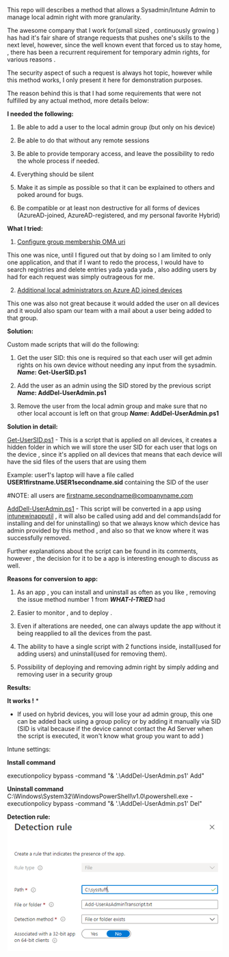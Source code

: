 This repo will describes a method that allows a Sysadmin/Intune Admin to manage local admin right with more granularity.

  
The awesome company that I work for(small sized , continuously growing ) has had it's fair share of strange requests that pushes one's skills to the next level, however, since the well known event that forced us to stay home, , there has been a recurrent requirement for temporary admin rights, for various reasons .

The security aspect of such a request is always hot topic, however while this method works, I only present it here for demonstration purposes.

The reason behind this is that I had some requirements that were not fulfilled by any actual method, more details below:  

**I needed the following:**

1.  Be able to add a user to the local admin group (but only on his device)
    
2.  Be able to do that without any remote sessions
    
3.  Be able to provide temporary access, and leave the possibility to redo the whole process if needed.
    
4.  Everything should be silent
    
5.  Make it as simple as possible so that it can be explained to others and poked around for bugs.
    
6.  Be compatible or at least non destructive for all forms of devices (AzureAD-joined, AzureAD-registered, and my personal favorite Hybrid)
    

  

**What I tried:**

1.  [Configure group membership OMA uri](https://www.inthecloud247.com/manage-the-local-administrators-group-with-microsoft-intune-azure-ad-joined-windows-10-devices/)
    

This one was nice, until I figured out that by doing so I am limited to only one application, and that if I want to redo the process, I would have to search registries and delete entries yada yada yada , also adding users by had for each request was simply outrageous for me.

2.  [Additional local administrators on Azure AD joined devices](https://docs.microsoft.com/en-us/azure/active-directory/devices/assign-local-admin#manage-the-device-administrator-role)

This one was also not great because it would added the user on all devices and it would also spam our team with a mail about a user being added to that group.

  

  

**Solution:**

Custom made scripts that will do the following:

1.  Get the user SID: this one is required so that each user will get admin rights on his own device without needing any input from the sysadmin.  _**Name**_**: Get-UserSID.ps1**
    
2.  Add the user as an admin using the SID stored by the previous script  
    _**Name**_**: AddDel-UserAdmin.ps1**
    
3.  Remove the user from the local admin group and make sure that no other local account is left on that group  _**Name**_**: AddDel-UserAdmin.ps1**
    

  
  

**Solution in detail:**

[Get-UserSID.ps1](https://github.com/cosminmocan/AddDel-UserAdmin/blob/main/Get-UserSID.ps1)  - This is a script that is applied on all devices, it creates a hidden folder in which we will store the user SID for each user that logs on the device , since it's applied on all devices that means that each device will have the sid files of the users that are using them

Example: user1's laptop will have a file called  **USER1firstname.USER1secondname.sid**  containing the SID of the user

#NOTE: all users are  [firstname.secondname@companyname.com](mailto:firstname.secondname@companyname.com)

  

[AddDell-UserAdmin.ps1](https://github.com/cosminmocan/AddDel-UserAdmin/blob/main/AddDell-UserAdmin.ps1)  - This script will be converted in a app using  [intunewinapputil](https://github.com/microsoft/Microsoft-Win32-Content-Prep-Tool)  , it will also be called using add and del commands(add for installing and del for uninstalling) so that we always know which device has admin provided by this method , and also so that we know where it was successfully removed.

Further explanations about the script can be found in its comments, however , the decision for it to be a app is interesting enough to discuss as well.

**Reasons for conversion to app:**

1.  As an app , you can install and uninstall as often as you like , removing the issue method number 1 from  _**WHAT-I-TRIED**_  had
    
2.  Easier to monitor , and to deploy .
    
3.  Even if alterations are needed, one can always update the app without it being reapplied to all the devices from the past.
    
4.  The ability to have a single script with 2 functions inside, install(used for adding users) and uninstall(used for removing them).

5. Possibility of deploying and removing admin right by simply adding and removing user in a security group
    

  

**Results:**

**It works !**  *

* If used on hybrid devices, you will lose your ad admin group, this one can be added back using a group policy or by adding it manually via SID (SID is vital because if the device cannot contact the Ad Server when the script is executed, it won't know what group you want to add )

Intune settings:

**Install command**

executionpolicy bypass -command "& '.\AddDel-UserAdmin.ps1' Add"

**Uninstall command**  
C:\Windows\System32\WindowsPowerShell\v1.0\powershell.exe -executionpolicy bypass -command "& '.\AddDel-UserAdmin.ps1' Del"

  

**Detection rule:**
![description](https://github.com/cosminmocan/AddDel-UserAdmin/blob/main/Evm3b3x.png)

